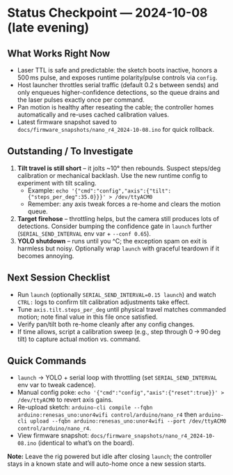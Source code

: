 # Status Checkpoint — 2024-10-08 (late evening)

## What Works Right Now
- Laser TTL is safe and predictable: the sketch boots inactive, honors a 500 ms pulse, and exposes runtime polarity/pulse controls via `config`.
- Host launcher throttles serial traffic (default 0.2 s between sends) and only enqueues higher-confidence detections, so the queue drains and the laser pulses exactly once per command.
- Pan motion is healthy after reseating the cable; the controller homes automatically and re-uses cached calibration values.
- Latest firmware snapshot saved to `docs/firmware_snapshots/nano_r4_2024-10-08.ino` for quick rollback.

## Outstanding / To Investigate
1. **Tilt travel is still short** – it jolts ~10° then rebounds. Suspect steps/deg calibration or mechanical backlash. Use the new runtime config to experiment with tilt scaling.
   - Example: `echo '{"cmd":"config","axis":{"tilt":{"steps_per_deg":35.0}}}' > /dev/ttyACM0`
   - Remember: any axis tweak forces a re-home and clears the motion queue.
2. **Target firehose** – throttling helps, but the camera still produces lots of detections. Consider bumping the confidence gate in `launch` further (`SERIAL_SEND_INTERVAL` env var + `--conf 0.65`).
3. **YOLO shutdown** – runs until you ^C; the exception spam on exit is harmless but noisy. Optionally wrap `launch` with graceful teardown if it becomes annoying.

## Next Session Checklist
- Run `launch` (optionally `SERIAL_SEND_INTERVAL=0.15 launch`) and watch `CTRL:` logs to confirm tilt calibration adjustments take effect.
- Tune `axis.tilt.steps_per_deg` until physical travel matches commanded motion; note final value in this file once satisfied.
- Verify pan/tilt both re-home cleanly after any config changes.
- If time allows, script a calibration sweep (e.g., step through 0 → 90 deg tilt) to capture actual motion vs. command.

## Quick Commands
- `launch` → YOLO + serial loop with throttling (set `SERIAL_SEND_INTERVAL` env var to tweak cadence).
- Manual config poke: `echo '{"cmd":"config","axis":{"reset":true}}' > /dev/ttyACM0` to revert axis gains.
- Re-upload sketch: `arduino-cli compile --fqbn arduino:renesas_uno:unor4wifi control/arduino/nano_r4` then `arduino-cli upload --fqbn arduino:renesas_uno:unor4wifi --port /dev/ttyACM0 control/arduino/nano_r4`.
- View firmware snapshot: `docs/firmware_snapshots/nano_r4_2024-10-08.ino` (identical to what’s on the board).

**Note:** Leave the rig powered but idle after closing `launch`; the controller stays in a known state and will auto-home once a new session starts.

